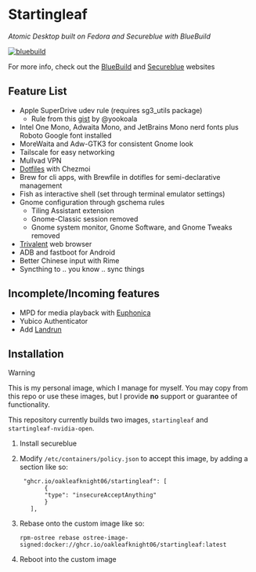 # Startingleaf
_Atomic Desktop built on Fedora and Secureblue with BlueBuild_

[![bluebuild](https://github.com/Oakleafknight06/startingleaf/actions/workflows/build.yml/badge.svg)](https://github.com/Oakleafknight06/startingleaf/actions/workflows/build.yml)

For more info, check out the [BlueBuild](https://blue-build.org/) and [Secureblue](https://secureblue.dev) websites

## Feature List
- Apple SuperDrive udev rule (requires sg3_utils package)
    - Rule from this [gist](https://gist.github.com/yookoala/818c1ff057e3d965980b7fd3bf8f77a6) by @yookoala
- Intel One Mono, Adwaita Mono, and JetBrains Mono nerd fonts plus Roboto Google font installed
- MoreWaita and Adw-GTK3 for consistent Gnome look
- Tailscale for easy networking
- Mullvad VPN
- [Dotfiles](https://github.com/oakleafknight06/dotfiles) with Chezmoi
- Brew for cli apps, with Brewfile in dotifles for semi-declarative management
- Fish as interactive shell (set through terminal emulator settings)
- Gnome configuration through gschema rules
    - Tiling Assistant extension
    - Gnome-Classic session removed
    - Gnome system monitor, Gnome Software, and Gnome Tweaks removed
- [Trivalent](https://github.com/secureblue/trivalent) web browser
- ADB and fastboot for Android
- Better Chinese input with Rime
- Syncthing to .. you know .. sync things

## Incomplete/Incoming features
- MPD for media playback with [Euphonica](https://github.com/htkhiem/euphonica)
- Yubico Authenticator
- Add [Landrun](https://github.com/Zouuup/landrun)



## Installation

> [!Warning]
> This is my personal image, which I manage for myself. You may copy from this repo or use these images, but I provide **no** support or guarantee of functionality.

This repository currently builds two images, `startingleaf` and `startingleaf-nvidia-open`.

1. Install secureblue
2. Modify `/etc/containers/policy.json` to accept this image, by adding a section like so:
   ```
    "ghcr.io/oakleafknight06/startingleaf": [
          {
          "type": "insecureAcceptAnything"
          }
      ],
   ```
   
3. Rebase onto the custom image like so:
   ```
   rpm-ostree rebase ostree-image-signed:docker://ghcr.io/oakleafknight06/startingleaf:latest
   ```
4. Reboot into the custom image
